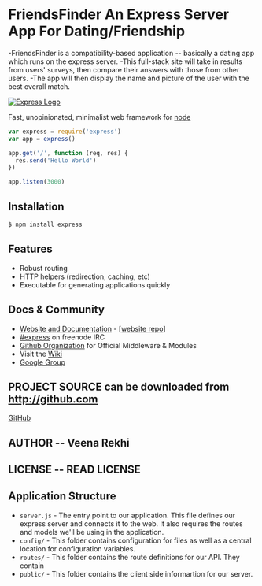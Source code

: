 # FriendsFinder An Express Server App For Dating/Friendship

-FriendsFinder is a compatibility-based application -- basically a dating app which runs on the express server. 
-This full-stack site will take in results from users' surveys, then compare their answers with those from other users. 
-The app will then display the name and picture of the user with the best overall match.

[![Express Logo](https://i.cloudup.com/zfY6lL7eFa-3000x3000.png)](http://expressjs.com/)

  Fast, unopinionated, minimalist web framework for [node](http://nodejs.org)
  


```js
var express = require('express')
var app = express()

app.get('/', function (req, res) {
  res.send('Hello World')
})

app.listen(3000)
```

## Installation

```bash
$ npm install express
```

## Features

  * Robust routing
  * HTTP helpers (redirection, caching, etc)
  * Executable for generating applications quickly
    
## Docs & Community

  * [Website and Documentation](http://expressjs.com/) - [[website repo](https://github.com/expressjs/expressjs.com)]
  * [#express](https://webchat.freenode.net/?channels=express) on freenode IRC
  * [Github Organization](https://github.com/expressjs) for Official Middleware & Modules
  * Visit the [Wiki](https://github.com/expressjs/express/wiki)
  * [Google Group](https://groups.google.com/group/express-js)
  
## PROJECT SOURCE can be downloaded from http://github.com
[GitHub](https://github.com/VeenaRekhi/FriendsFinder.git)

## AUTHOR -- Veena Rekhi  

## LICENSE -- READ LICENSE 

  
## Application Structure

- `server.js` - The entry point to our application. This file defines our express server and connects it to the web. It also requires the routes and models we'll be using in the application.
- `config/` - This folder contains configuration for files as well as a central location for configuration variables.
- `routes/` - This folder contains the route definitions for our API. They contain
- `public/` - This folder contains the client side informartion for our server.
